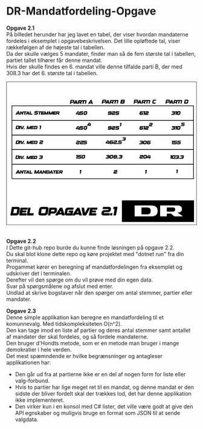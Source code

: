 # DR-Mandatfordeling-Opgave

**Opgave 2.1**\
På billedet herunder har jeg lavet en tabel, der viser hvordan mandaterne fordeles i eksemplet i opgavebeskrivelsen.
Det lille opløftede tal, viser rækkefølgen af de højeste tal i tabellen.\
Da der skulle vælges 5 mandater, finder man så de fem største tal i tabellen, partiet tallet tilhører får denne mandat.\
Hvis der skulle findes en 6. mandat ville denne tilfalde parti B, der med 308.3 har det 6. største tal i tabellen.

![opgave2.1](DRopgave2.1.jpg)

\
**Opgave 2.2**\
I Dette git-hub repo burde du kunne finde løsningen på opgave 2.2. \
Du skal blot klone dette repo og køre projektet med "dotnet run" fra din terminal.\
Progammet kører en beregning af mandatfordelingen fra eksemplet og udskriver det i terminalen.\
Derefter vil den spørge om du vil prøve med din egen data.\
Svar på spørgsmålene og afslut med enter.\
Undlad at skrive bogstaver når den spørger om antal stemmer, partier eller mandater.


**Opgave 2.3**\
Denne simple applikation kan beregne en mandatfordeling til et komunnevalg. Med tidskompleksiteten O(n^2).\
Den kan tage imod en liste af partier og deres antal stemmer samt antallet af mandater der skal fordeles, og så fordele mandaterne.\
Den bruger d'Hondts metode, som er en metode man bruger i mange demokratier i hele verden.\
Det mest spæmndende er hvilke begrænsninger og antagleser applikationen har:
* Den går ud fra at partierne ikke er en del af nogen form for liste eller valg-forbund.
* Hvis to partier har lige meget ret til en mandat, og denne mandat er den sidste der bliver fordelt skal der trækkes lod, det har denne applikation ikke implementeret.
* Den virker kun i en konsol med C# lister, det ville være godt at give den API egnskaber og muligvis bruge en format som JSON til at sende valgdata.




